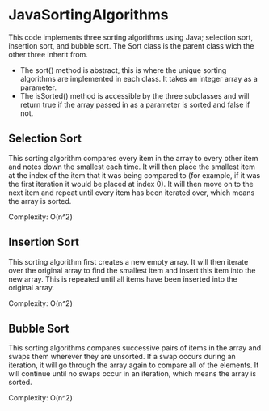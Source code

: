# JavaSortingAlgorithms
This code implements three sorting algorithms using Java; selection sort, insertion sort, and bubble sort. The Sort class is the parent class wich the other three inherit from. 
- The sort() method is abstract, this is where the unique sorting algorithms are implemented in each class. It takes an integer array as a parameter. 
- The isSorted() method is accessible by the three subclasses and will return true if the array passed in as a parameter is sorted and false if not.

## Selection Sort
This sorting algorithm compares every item in the array to every other item and notes down the smallest each time. It will then place the smallest item at the index of the item that it was being compared to (for example, if it was the first iteration it would be placed at index 0). It will then move on to the next item and repeat until every item has been iterated over, which means the array is sorted.

Complexity: O(n^2)

## Insertion Sort
This sorting algorithm first creates a new empty array. It will then iterate over the original array to find the smallest item and insert this item into the new array. This is repeated until all items have been inserted into the original array.

Complexity: O(n^2)

## Bubble Sort
This sorting algorithms compares successive pairs of items in the array and swaps them wherever they are unsorted. If a swap occurs during an iteration, it will go through the array again to compare all of the elements. It will continue until no swaps occur in an iteration, which means the array is sorted.

Complexity: O(n^2)
